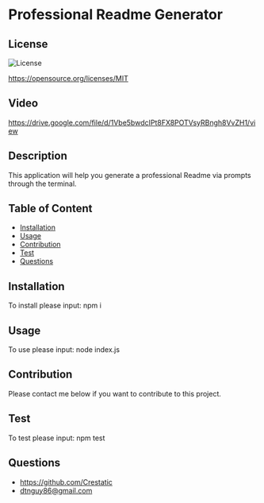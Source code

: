 # Professional Readme Generator

  ## License
  ![License](https://img.shields.io/badge/License-MIT-green)
  
  https://opensource.org/licenses/MIT

  ## Video
  https://drive.google.com/file/d/1Vbe5bwdcIPt8FX8POTVsyRBngh8VvZH1/view

  ## Description
  This application will help you generate a professional Readme via prompts through the terminal.

  ## Table of Content
  * [Installation](#Installation)
  * [Usage](#Usage)
  * [Contribution](#Contribution)
  * [Test](#Test)
  * [Questions](#Questions)

  ## Installation
  To install please input: npm i

  ## Usage
  To use please input: node index.js

  ## Contribution
  Please contact me below if you want to contribute to this project.

  ## Test
  To test please input: npm test

  ## Questions
  * https://github.com/Crestatic
  * dtnguy86@gmail.com

